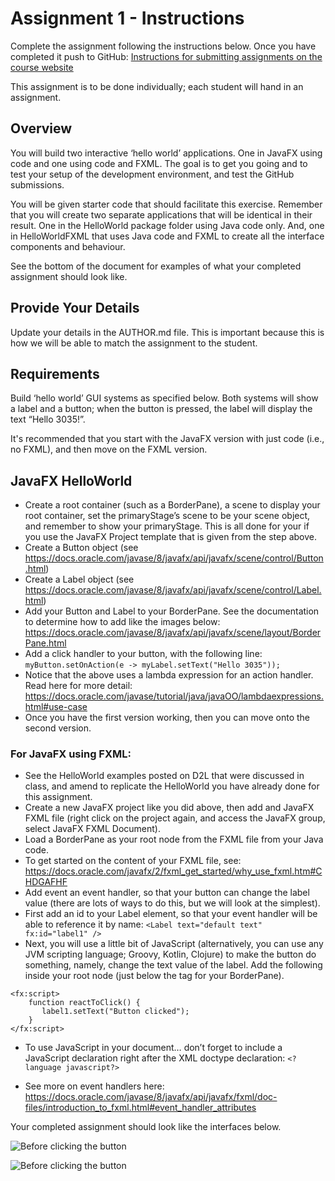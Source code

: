 # Assignment 1 - Instructions

Complete the assignment following the instructions below. Once you have completed it push to GitHub:
[Instructions for submitting assignments on the course website](https://cs-3035-fall-2020.github.io/en_CA/#!pages/CS3035-assignments-with-git.md)

This assignment is to be done individually; each student will hand in an assignment. 

## Overview
You will build two interactive ‘hello world’ applications. One in JavaFX using code and one using code and FXML. The goal is to get you going and to test your setup of the development environment, and test the GitHub submissions.

You will be given starter code that should facilitate this exercise. Remember that you will create two separate applications that will be identical in their result. One in the HelloWorld package folder using Java code only. And, one in HelloWorldFXML that uses Java code and FXML to create all the interface components and behaviour.

See the bottom of the document for examples of what your completed assignment should look like.

## Provide Your Details

Update your details in the AUTHOR.md file. This is important because this is how we will be able to match the assignment to the student.
 
## Requirements
Build ‘hello world’ GUI systems as specified below. Both systems will show a label and a button; when the button is pressed, the label will display the text “Hello 3035!”.

It's recommended that you start with the JavaFX version with just code (i.e., no FXML), and then move on the FXML version.

## JavaFX HelloWorld

- Create a root container (such as a BorderPane), a scene to display your root container, set the primaryStage’s scene to be your scene object, and remember to show your primaryStage. This is all done for your if you use the JavaFX Project template that is given from the step above. 
- Create a Button object (see <https://docs.oracle.com/javase/8/javafx/api/javafx/scene/control/Button.html>) 
- Create a Label object (see <https://docs.oracle.com/javase/8/javafx/api/javafx/scene/control/Label.html>) 
- Add your Button and Label to your BorderPane.  See the documentation to determine how to add like the images below: <https://docs.oracle.com/javase/8/javafx/api/javafx/scene/layout/BorderPane.html>
- Add a click handler to your button, with the following line:
```myButton.setOnAction(e -> myLabel.setText("Hello 3035"));```
- Notice that the above uses a lambda expression for an action handler. Read here for more detail: https://docs.oracle.com/javase/tutorial/java/javaOO/lambdaexpressions.html#use-case
- Once you have the first version working, then you can move onto the second version.

### For JavaFX using FXML:
- See the HelloWorld examples posted on D2L that were discussed in class, and amend to replicate the HelloWorld you have already done for this assignment.
- Create a new JavaFX project like you did above, then add and JavaFX FXML file (right click on the project again, and access the JavaFX group, select JavaFX FXML Document).
- Load a BorderPane as your root node from the FXML file from your Java code.
- To get started on the content of your FXML file, see: <https://docs.oracle.com/javafx/2/fxml_get_started/why_use_fxml.htm#CHDGAFHF>
- Add event an event handler, so that your button can change the label value (there are lots of ways to do this, but we will look at the simplest).
- First add an id to your Label element, so that your event handler will be able to reference it by name:
```<Label text="default text" fx:id="label1" />```
- Next, you will use a little bit of JavaScript (alternatively, you can use any JVM scripting language; Groovy, Kotlin, Clojure) to make the button do something, namely, change the text value of the label. Add the following inside your root node (just below the tag for your BorderPane).
```
<fx:script>
    function reactToClick() {
       label1.setText("Button clicked");
    }
</fx:script>
```
- To use JavaScript in your document… don’t forget to include a JavaScript declaration right after the XML doctype declaration:
```<?language javascript?>```

- See more on event handlers here: <https://docs.oracle.com/javase/8/javafx/api/javafx/fxml/doc-files/introduction_to_fxml.html#event_handler_attributes>

Your completed assignment should look like the interfaces below.

![Before clicking the button](helloworld-start.png "The appearance before clicking the button")

![Before clicking the button](helloworld-click.png "The appearance after clicking the button")
